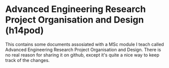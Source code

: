 Advanced Engineering Research Project Organisation and Design (h14pod)
=====================================================================
This contains some documents assosiated with a MSc module I teach called Advanced Engineering Research Project Organisation and Design.  There is no real reason for sharing it on github, except it's quite a nice way to keep track of the changes.
